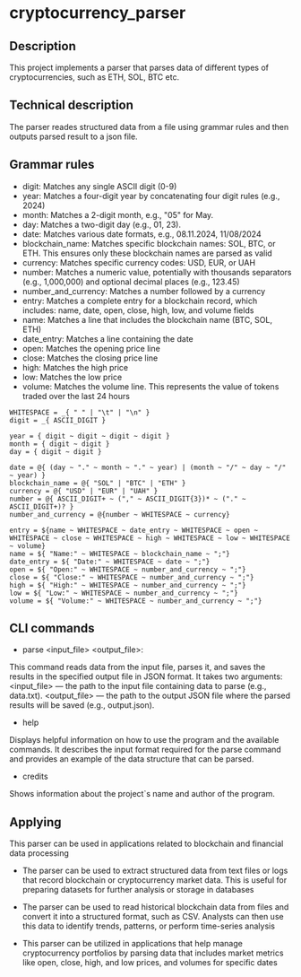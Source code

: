 # сryptocurrency_parser

## Description
This project implements a parser that parses data of different types of cryptocurrencies, such as ETH, SOL, BTC etc.

## Technical description
The parser reades structured data from a file using grammar rules and then outputs parsed result to a json file.

## Grammar rules

- digit: Matches any single ASCII digit (0-9)
- year: Matches a four-digit year by concatenating four digit rules (e.g., 2024)
- month:  Matches a 2-digit month, e.g., "05" for May.
- day: Matches a two-digit day (e.g., 01, 23).
- date: Matches various date formats, e.g.,  08.11.2024, 11/08/2024
- blockchain_name: Matches specific blockchain names: SOL, BTC, or ETH. This ensures only these blockchain names are parsed as valid
- currency: Matches specific currency codes: USD, EUR, or UAH
- number: Matches a numeric value, potentially with thousands separators (e.g., 1,000,000) and optional decimal places (e.g., 123.45)
- number_and_currency: Matches a number followed by a currency
- entry: Matches a complete entry for a blockchain record, which includes: name, date, open, close, high, low, and volume fields
- name: Matches a line that includes the blockchain name (BTC, SOL, ETH)
- date_entry: Matches a line containing the date
- open: Matches the opening price line 
- close:  Matches the closing price line
- high: Matches the high price
- low: Matches the low price 
- volume: Matches the volume line. This represents the value of tokens traded over the last 24 hours

```pest
WHITESPACE = _{ " " | "\t" | "\n" }
digit = _{ ASCII_DIGIT }

year = { digit ~ digit ~ digit ~ digit }
month = { digit ~ digit }
day = { digit ~ digit }

date = @{ (day ~ "." ~ month ~ "." ~ year) | (month ~ "/" ~ day ~ "/" ~ year) }
blockchain_name = @{ "SOL" | "BTC" | "ETH" }
currency = @{ "USD" | "EUR" | "UAH" }
number = @{ ASCII_DIGIT+ ~ ("," ~ ASCII_DIGIT{3})* ~ ("." ~ ASCII_DIGIT+)? }
number_and_currency = @{number ~ WHITESPACE ~ currency}

entry = ${name ~ WHITESPACE ~ date_entry ~ WHITESPACE ~ open ~ WHITESPACE ~ close ~ WHITESPACE ~ high ~ WHITESPACE ~ low ~ WHITESPACE ~ volume}
name = ${ "Name:" ~ WHITESPACE ~ blockchain_name ~ ";"}
date_entry = ${ "Date:" ~ WHITESPACE ~ date ~ ";"}
open = ${ "Open:" ~ WHITESPACE ~ number_and_currency ~ ";"}
close = ${ "Close:" ~ WHITESPACE ~ number_and_currency ~ ";"}
high = ${ "High:" ~ WHITESPACE ~ number_and_currency ~ ";"}
low = ${ "Low:" ~ WHITESPACE ~ number_and_currency ~ ";"}
volume = ${ "Volume:" ~ WHITESPACE ~ number_and_currency ~ ";"}
```

## CLI commands

- parse <input_file> <output_file>:

This command reads data from the input file, parses it, and saves the results in the specified output file in JSON format.
It takes two arguments:
<input_file> — the path to the input file containing data to parse (e.g., data.txt).
<output_file> — the path to the output JSON file where the parsed results will be saved (e.g., output.json).

- help

Displays helpful information on how to use the program and the available commands.
It describes the input format required for the parse command and provides an example of the data structure that can be parsed.

- credits

Shows information about the project`s name and author of the program.

## Applying
This parser can be used in applications related to blockchain and financial data processing

- The parser can be used to extract structured data from text files or logs that record blockchain or cryptocurrency market data. This is useful for preparing datasets for further analysis or storage in databases

- The parser can be used to read historical blockchain data from files and convert it into a structured format, such as CSV. Analysts can then use this data to identify trends, patterns, or perform time-series analysis

- This parser can be utilized in applications that help manage cryptocurrency portfolios by parsing data that includes market metrics like open, close, high, and low prices, and volumes for specific dates